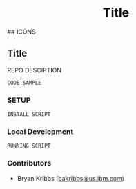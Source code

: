 
<h1 align="center">
Title
</h1>

<p align="left">
    ## ICONS
</p>

## Title

REPO DESCIPTION

```
CODE SAMPLE
```

### SETUP

```
INSTALL SCRIPT
```

### Local Development

```
RUNNING SCRIPT
```

### Contributors

- Bryan Kribbs (bakribbs@us.ibm.com)


